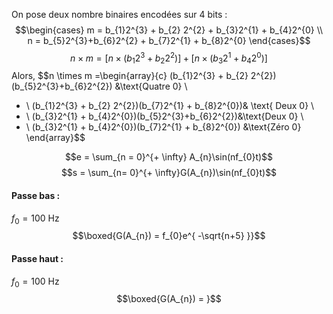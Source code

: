 On pose deux nombre binaires encodées sur $4$ bits : 
$$\begin{cases}
m = b_{1}2^{3} + b_{2} 2^{2} + b_{3}2^{1} + b_{4}2^{0} \\
n = b_{5}2^{3}+b_{6}2^{2} + b_{7}2^{1} + b_{8}2^{0}
\end{cases}$$
$$n \times m = [n \times (b_{1}2^{3} + b_{2}2^{2})] + [n \times (b_{3}2^{1} + b_{4}2^{0})]$$
Alors, 
$$n \times m =\begin{array}{c}
 (b_{1}2^{3} + b_{2} 2^{2})(b_{5}2^{3}+b_{6}2^{2}) &\text{Quatre 0} \\
+ \\
 (b_{1}2^{3} + b_{2} 2^{2})(b_{7}2^{1} + b_{8}2^{0})& \text{ Deux 0} \\
 + \\
 (b_{3}2^{1} + b_{4}2^{0})(b_{5}2^{3}+b_{6}2^{2})&\text{Deux 0}  \\
+ \\
 (b_{3}2^{1} + b_{4}2^{0})(b_{7}2^{1} + b_{8}2^{0}) &\text{Zéro 0}
\end{array}$$

$$e = \sum_{n = 0}^{+ \infty} A_{n}\sin(nf_{0}t)$$
$$s = \sum_{n= 0}^{+ \infty}G(A_{n})\sin(nf_{0}t)$$


#### Passe bas : 
$f_{0} = 100$ $\text{Hz}$
$$\boxed{G(A_{n}) = f_{0}e^{ -\sqrt{n+5} }}$$

#### Passe haut :
$f_{0} = 100$ $\text{Hz}$
$$\boxed{G(A_{n}) =  }$$

